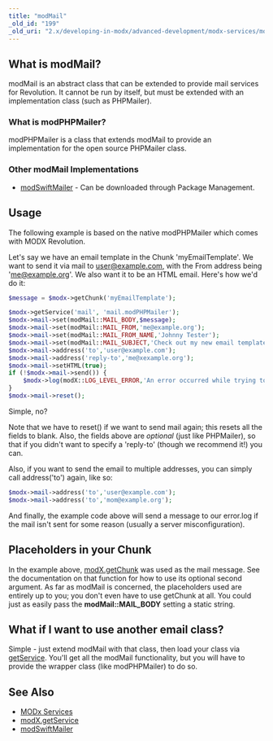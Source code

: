 ```yaml
---
title: "modMail"
_old_id: "199"
_old_uri: "2.x/developing-in-modx/advanced-development/modx-services/modmail"
---
```


## What is modMail?

modMail is an abstract class that can be extended to provide mail services for Revolution. It cannot be run by itself, but must be extended with an implementation class (such as PHPMailer).

### What is modPHPMailer?

modPHPMailer is a class that extends modMail to provide an implementation for the open source PHPMailer class.

### Other modMail Implementations

- [modSwiftMailer](/extras/revo/modswiftmailer "modSwiftMailer") - Can be downloaded through Package Management.

## Usage

The following example is based on the native modPHPMailer which comes with MODX Revolution.

Let's say we have an email template in the Chunk 'myEmailTemplate'. We want to send it via mail to user@example.com, with the From address being 'me@example.org'. We also want it to be an HTML email. Here's how we'd do it:

``` php 
$message = $modx->getChunk('myEmailTemplate');

$modx->getService('mail', 'mail.modPHPMailer');
$modx->mail->set(modMail::MAIL_BODY,$message);
$modx->mail->set(modMail::MAIL_FROM,'me@example.org');
$modx->mail->set(modMail::MAIL_FROM_NAME,'Johnny Tester');
$modx->mail->set(modMail::MAIL_SUBJECT,'Check out my new email template!');
$modx->mail->address('to','user@example.com');
$modx->mail->address('reply-to','me@xexample.org');
$modx->mail->setHTML(true);
if (!$modx->mail->send()) {
    $modx->log(modX::LOG_LEVEL_ERROR,'An error occurred while trying to send the email: '.$modx->mail->mailer->ErrorInfo);
}
$modx->mail->reset();
```

Simple, no?

Note that we have to reset() if we want to send mail again; this resets all the fields to blank. Also, the fields above are _optional_ (just like PHPMailer), so that if you didn't want to specify a 'reply-to' (though we recommend it!) you can.

Also, if you want to send the email to multiple addresses, you can simply call address('to') again, like so:

``` php 
$modx->mail->address('to','user@example.com');
$modx->mail->address('to','mom@example.org');
```

And finally, the example code above will send a message to our error.log if the mail isn't sent for some reason (usually a server misconfiguration).

## Placeholders in your Chunk

In the example above, [modX.getChunk](extending-modx/modx-class/reference/modx.getchunk "modX.getChunk") was used as the mail message. See the documentation on that function for how to use its optional second argument. As far as modMail is concerned, the placeholders used are entirely up to you; you don't even have to use getChunk at all. You could just as easily pass the **modMail::MAIL\_BODY** setting a static string.

## What if I want to use another email class?

Simple - just extend modMail with that class, then load your class via [getService](extending-modx/core-model/modx/modx.getservice "modX.getService"). You'll get all the modMail functionality, but you will have to provide the wrapper class (like modPHPMailer) to do so.

## See Also

- [MODx Services](extending-modx/services "MODx Services")
- [modX.getService](extending-modx/core-model/modx/modx.getservice "modX.getService")
- [modSwiftMailer](/extras/revo/modswiftmailer "modSwiftMailer")